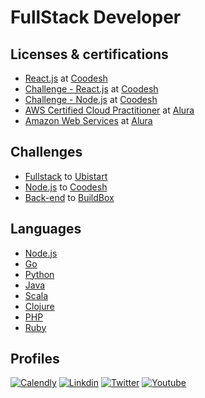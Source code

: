 # FullStack Developer

## Licenses & certifications

- [React.js](https://coodesh.com/share/certificate/d93efbc0-5951-11ed-9234-1dd7b81b6ac9) at [Coodesh](https://coodesh.com/)
- [Challenge - React.js](https://coodesh.com/share/certificate/22051a10-13ed-11ed-9234-2579e5c50e85) at [Coodesh](https://coodesh.com/)
- [Challenge - Node.js](https://coodesh.com/share/certificate/18a05f00-4703-11ec-9234-e921016da5e8) at [Coodesh](https://coodesh.com/)
- [AWS Certified Cloud Practitioner](https://cursos.alura.com.br/degree/certificate/3cba6b31-8fa5-41c9-a550-3941e6745723) at [Alura](https://www.alura.com.br/)
- [Amazon Web Services](https://cursos.alura.com.br/degree/certificate/01945181-af9f-44f7-bbd3-ecb69959ce3c) at [Alura](https://www.alura.com.br/)

## Challenges

- [Fullstack](https://github.com/brtmvdl/ubistart) to [Ubistart](https://www.ubistart.com/)
- [Node.js](https://github.com/brtmvdl/coodesh) to [Coodesh](https://coodesh.com/)
- [Back-end](https://github.com/brtmvdl/buildbox) to [BuildBox]()

## Languages

- [Node.js](https://github.com/brtmvdl/nodejs)
- [Go](https://github.com/brtmvdl/go)
- [Python](https://github.com/brtmvdl/go)
- [Java](https://github.com/brtmvdl/java)
- [Scala](https://github.com/brtmvdl/scala)
- [Clojure](https://github.com/brtmvdl/clojure)
- [PHP](https://github.com/brtmvdl/php)
- [Ruby](https://github.com/brtmvdl/ruby)

## Profiles

[![Calendly](https://img.shields.io/badge/Calendly-0066FF?style=for-the-badge&logo=&logoColor=white)](https://calendly.com/brtmvdl/consultoria)
[![Linkdin](https://img.shields.io/badge/LinkedIn-0077B5?style=for-the-badge&logo=&logoColor=white)](https://www.linkedin.com/in/brtmvdl/)
[![Twitter](https://img.shields.io/badge/Twitter-1DA1F2?style=for-the-badge&logo=&logoColor=white)](https://twitter.com/brtmvdl)
[![Youtube](https://img.shields.io/badge/YouTube-FF0000?style=for-the-badge&logo=&logoColor=white)](https://www.youtube.com/@brtmvdl)
